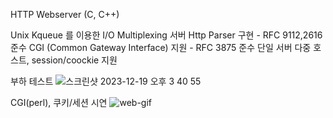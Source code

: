 HTTP Webserver (C, C++)

Unix Kqueue 를 이용한 I/O Multiplexing 서버 
Http Parser 구현 - RFC 9112,2616 준수
CGI (Common Gateway Interface) 지원 - RFC 3875 준수
단일 서버 다중 호스트, session/coockie 지원

부하 테스트 
![스크린샷 2023-12-19 오후 3 40 55](https://github.com/insubkim/Http-Server/assets/37211885/145a196e-8b0f-4253-ab8a-5776530f50ca)

CGI(perl), 쿠키/세션 시연
![web-gif](https://github.com/insubkim/Http-Server/assets/37211885/b59be90c-9d15-40dc-a63e-680219974f40)
